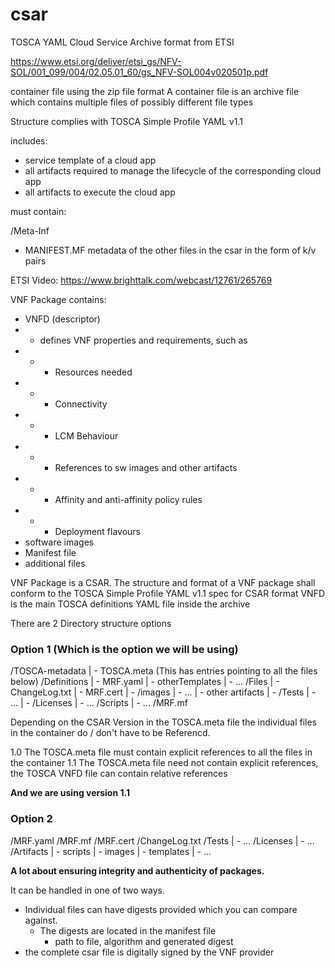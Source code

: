 # csar

TOSCA YAML Cloud Service Archive format from ETSI

https://www.etsi.org/deliver/etsi_gs/NFV-SOL/001_099/004/02.05.01_60/gs_NFV-SOL004v020501p.pdf

container file using the zip file format
A container file is an archive file which contains multiple files of possibly different file types

Structure complies with TOSCA Simple Profile YAML v1.1

includes:

* service template of a cloud app
* all artifacts required to manage the lifecycle of the corresponding cloud app
* all artifacts to execute the cloud app

must contain:

/Meta-Inf
* MANIFEST.MF
    metadata of the other files in the csar
    in the form of k/v pairs

ETSI Video: https://www.brighttalk.com/webcast/12761/265769

VNF Package contains:

* VNFD (descriptor)
* * defines VNF properties and requirements, such as
* * * Resources needed
* * * Connectivity
* * * LCM Behaviour
* * * References to sw images and other artifacts
* * * Affinity and anti-affinity policy rules
* * * Deployment flavours
* software images
* Manifest file
* additional files

VNF Package is a CSAR.
The structure and format of a VNF package shall conform to the TOSCA Simple Profile YAML v1.1 spec for CSAR format
VNFD is the main TOSCA definitions YAML file inside the archive

There are 2 Directory structure options

### Option 1 (Which is the option we will be using)

/TOSCA-metadata
| - TOSCA.meta (This has entries pointing to all the files below)
/Definitions
| - MRF.yaml
| - otherTemplates
    | - ...
/Files
| - ChangeLog.txt
| - MRF.cert
| - /images
    | - ...
| - other artifacts
| - /Tests
    | - ...
| - /Licenses
    | - ...
/Scripts
| - ...
/MRF.mf

Depending on the CSAR Version in the TOSCA.meta file the individual files in the container do / don't have to be Referencd.

1.0 The TOSCA.meta file must contain explicit references to all the files in the container
1.1 The TOSCA.meta file need not contain explicit references, the TOSCA VNFD file can contain relative references

**And we are using version 1.1**

### Option 2

/MRF.yaml
/MRF.mf
/MRF.cert
/ChangeLog.txt
/Tests
| - ...
/Licenses
| - ...
/Artifacts
| - scripts
| - images
| - templates
| - ...

**A lot about ensuring integrity and authenticity of packages.**

It can be handled in one of two ways.

* Individual files can have digests provided which you can compare against.
  * The digests are located in the manifest file
    * path to file, algorithm and generated digest
* the complete csar file is digitally signed by the VNF provider
